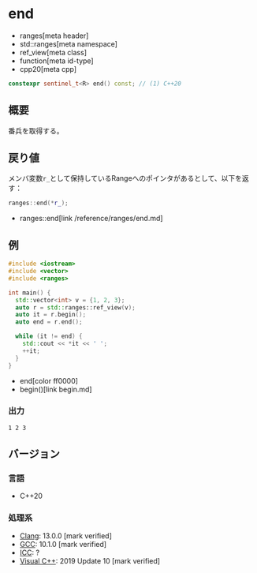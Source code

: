 # end
* ranges[meta header]
* std::ranges[meta namespace]
* ref_view[meta class]
* function[meta id-type]
* cpp20[meta cpp]

```cpp
constexpr sentinel_t<R> end() const; // (1) C++20
```

## 概要

番兵を取得する。


## 戻り値
メンバ変数`r_`として保持しているRangeへのポインタがあるとして、以下を返す：

```cpp
ranges::end(*r_);
```
* ranges::end[link /reference/ranges/end.md]



## 例
```cpp example
#include <iostream>
#include <vector>
#include <ranges>

int main() {
  std::vector<int> v = {1, 2, 3};
  auto r = std::ranges::ref_view(v);
  auto it = r.begin();
  auto end = r.end();

  while (it != end) {
    std::cout << *it << ' ';
    ++it;
  }
}
```
* end[color ff0000]
* begin()[link begin.md]

### 出力
```
1 2 3 
```

## バージョン
### 言語
- C++20

### 処理系
- [Clang](/implementation.md#clang): 13.0.0 [mark verified]
- [GCC](/implementation.md#gcc): 10.1.0 [mark verified]
- [ICC](/implementation.md#icc): ?
- [Visual C++](/implementation.md#visual_cpp): 2019 Update 10 [mark verified]
